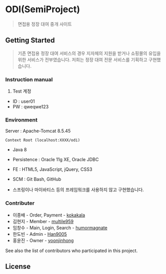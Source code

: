 # ODI(SemiProject)
> 면접용 정장 대여 중개 사이트

## Getting Started
> 기존 면접용 정장 대여 서비스의 경우 지자체의 지원을 받거나 쇼핑몰의 유입을 위한 서비스가 전부였습니다. 
저희는 정장 대여 전문 서비스를 기획하고 구현했습니다.


### Instruction manual
1. Test 계정
- ID : user01
- PW : qweqwe123

### Environment
Server : Apache-Tomcat 8.5.45
```
Context Root (localhost:XXXX/odi)
```
- Java 8
- Persistence : Oracle 11g XE, Oracle JDBC
- FE : HTML5, JavaScript, jQuery, CSS3
- SCM : Git Bash, GitHub

- 스프링이나 마이바티스 등의 프레임워크를 사용하지 않고 구현했습니다.

### Contributer
* 이종배 - Order, Payment - [kokakala]
* 김현지 - Member - [multile959]
* 임창수 - Main, Login, Search - [humormagnate]
* 한도빈 - Admin - [Han9005]
* 홍윤진 - Owner - [yoonjinhong]

See also the list of contributors who participated in this project.

License
----




[kokakala]: <https://github.com/kokakala>
[multile959]: <https://github.com/multile959>
[humormagnate]: <https://github.com/humormagnate>
[Han9005]: <https://github.com/Han9005>
[yoonjinhong]: <https://github.com/yoonjinhong>

